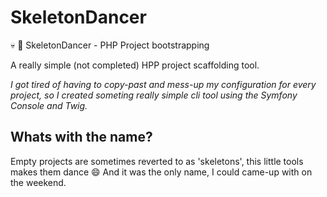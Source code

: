 SkeletonDancer
==============

:skull: :dancers: SkeletonDancer - PHP Project bootstrapping

A really simple (not completed) HPP project scaffolding tool.

*I got tired of having to copy-past and mess-up my configuration for every project,
so I created someting really simple cli tool using the Symfony Console and Twig.*

Whats with the name?
--------------------

Empty projects are sometimes reverted to as 'skeletons', this little tools makes them dance :smile:
And it was the only name, I could came-up with on the weekend.
